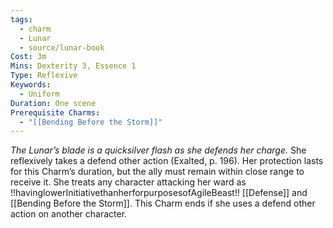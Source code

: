 ```yaml
---
tags:
  - charm
  - Lunar
  - source/lunar-book
Cost: 3m
Mins: Dexterity 3, Essence 1
Type: Reflexive
Keywords:
  - Uniform
Duration: One scene
Prerequisite Charms:
  - "[[Bending Before the Storm]]"
---
```

*The Lunar’s blade is a quicksilver flash as she defends her charge.*
She reflexively takes a defend other action (Exalted, p. 196). Her protection lasts for this Charm’s duration, but the ally must remain within close range to receive it. She treats any character attacking her ward as !!havinglowerInitiativethanherforpurposesofAgileBeast!! [[Defense]] and [[Bending Before the Storm]]. This Charm ends if she uses a defend other action on another character.